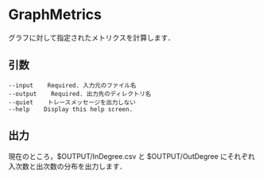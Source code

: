﻿# GraphMetrics

グラフに対して指定されたメトリクスを計算します．


## 引数

    --input    Required. 入力元のファイル名
    --output    Required. 出力先のディレクトリ名
    --quiet    トレースメッセージを出力しない
    --help    Display this help screen.


## 出力

現在のところ，$OUTPUT/InDegree.csv と $OUTPUT/OutDegree にそれぞれ入次数と出次数の分布を出力します．
